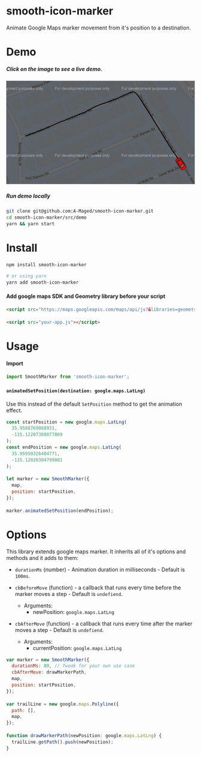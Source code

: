 # smooth-icon-marker

Animate Google Maps marker movement from it's position to a destination.

# Demo

##### Click on the image to see a live demo.

<a href="https://a-maged.github.io/smooth-icon-marker/" target="_blank">
    <img src="https://github.com/A-Maged/smooth-icon-marker/blob/main/src/demo/Screenshot.png?raw=true" width="600" alt="demo screenshot">
</a>

##### Run demo locally

```bash
git clone git@github.com:A-Maged/smooth-icon-marker.git
cd smooth-icon-marker/src/demo
yarn && yarn start
```

# Install

```bash
npm install smooth-icon-marker
```

```bash
# or using yarn
yarn add smooth-icon-marker
```

#### Add google maps SDK and Geometry library before your script

```html
<script src="https://maps.googleapis.com/maps/api/js?&libraries=geometry"></script>

<script src="your-app.js"></script>
```

# Usage

#### Import

```js
import SmoothMarker from 'smooth-icon-marker';
```

#### `animatedSetPosition(destination: google.maps.LatLng)`

Use this instead of the default `SetPosition` method to get the animation effect.

```js
const startPosition = new google.maps.LatLng(
  35.9588769088931,
  -115.12207388877869
);
const endPosition = new google.maps.LatLng(
  35.95950326404771,
  -115.12020304799081
);

let marker = new SmoothMarker({
  map,
  position: startPosition,
});

marker.animatedSetPosition(endPosition);
```

# Options

This library extends google maps marker. It inherits all of it's options and methods and it adds to them:

- `durationMs` (number) - Animation duration in milliseconds - Default is `100ms`.

- `cbBeforeMove` (function) - a callback that runs every time before the marker moves a step - Default is `undefiend`.

  - Arguments:
    - newPosition: `google.maps.LatLng`

- `cbAfterMove` (function) - a callback that runs every time after the marker moves a step - Default is `undefiend`.

  - Arguments:
    - currentPosition: `google.maps.LatLng`

```js
var marker = new SmoothMarker({
  durationMs: 80, // Tweak for your own use case
  cbAfterMove: drawMarkerPath,
  map,
  position: startPosition,
});

var trailLine = new google.maps.Polyline({
  path: [],
  map,
});

function drawMarkerPath(newPosition: google.maps.LatLng) {
  trailLine.getPath().push(newPosition);
}
```
